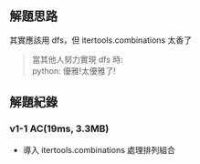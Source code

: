 ## 解題思路

其實應該用 dfs，但 itertools.combinations 太香了
> 當其他人努力實現 dfs 時:<br>python: 優雅!太優雅了!

## 解題紀錄
### v1-1 AC(19ms, 3.3MB)
- 導入 itertools.combinations 處理排列組合
